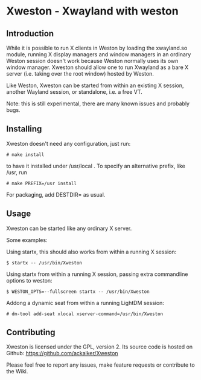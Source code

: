 Xweston - Xwayland with weston
==============================

Introduction
------------
While it is possible to run X clients in Weston by loading the xwayland.so
module, running X display managers and window managers in an ordinary Weston
session doesn't work because Weston normally uses its own window manager.
Xweston should allow one to run Xwayland as a bare X server (i.e. taking
over the root window) hosted by Weston.

Like Weston, Xweston can be started from within an existing X session, another
Wayland session, or standalone, i.e. a free VT.

Note: this is still experimental, there are many known issues and probably bugs.

Installing
----------

Xweston doesn't need any configuration, just run:

    # make install

to have it installed under /usr/local .
To specify an alternative prefix, like /usr, run

    # make PREFIX=/usr install

For packaging, add DESTDIR=<destination> as usual.

Usage
-----

Xweston can be started like any ordinary X server.

Some examples:

Using startx, this should also works from within a running X session:

    $ startx -- /usr/bin/Xweston

Using startx from within a running X session, passing extra commandline options to weston:

    $ WESTON_OPTS=--fullscreen startx -- /usr/bin/Xweston

Addong a dynamic seat from within a running LightDM session:

    # dm-tool add-seat xlocal xserver-command=/usr/bin/Xweston

Contributing
------------

Xweston is licensed under the GPL, version 2.
Its source code is hosted on Github: https://github.com/ackalker/Xweston

Please feel free to report any issues, make feature requests or contribute
to the Wiki.
